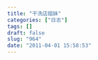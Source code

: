 ```yaml
---
title: "干洗店姐妹"
categories: ["日志"]
tags: []
draft: false
slug: "964"
date: "2011-04-01 15:58:53"
---
```



